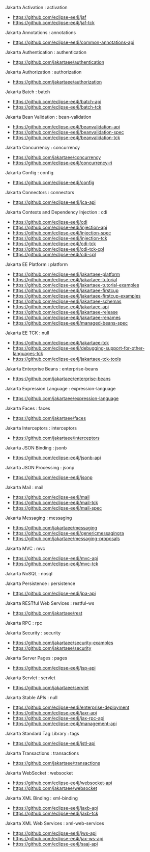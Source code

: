 Jakarta Activation : activation
  - https://github.com/eclipse-ee4j/jaf
  - https://github.com/eclipse-ee4j/jaf-tck

Jakarta Annotations : annotations
  - https://github.com/eclipse-ee4j/common-annotations-api

Jakarta Authentication : authentication
  - https://github.com/jakartaee/authentication

Jakarta Authorization : authorization
  - https://github.com/jakartaee/authorization

Jakarta Batch : batch
  - https://github.com/eclipse-ee4j/batch-api
  - https://github.com/eclipse-ee4j/batch-tck

Jakarta Bean Validation : bean-validation
  - https://github.com/eclipse-ee4j/beanvalidation-api
  - https://github.com/eclipse-ee4j/beanvalidation-spec
  - https://github.com/eclipse-ee4j/beanvalidation-tck

Jakarta Concurrency : concurrency
  - https://github.com/jakartaee/concurrency
  - https://github.com/eclipse-ee4j/concurrency-ri

Jakarta Config : config
  - https://github.com/eclipse-ee4j/config

Jakarta Connectors : connectors
  - https://github.com/eclipse-ee4j/jca-api

Jakarta Contexts and Dependency Injection : cdi
  - https://github.com/eclipse-ee4j/cdi
  - https://github.com/eclipse-ee4j/injection-api
  - https://github.com/eclipse-ee4j/injection-spec
  - https://github.com/eclipse-ee4j/injection-tck
  - https://github.com/eclipse-ee4j/cdi-tck
  - https://github.com/eclipse-ee4j/cdi-tck-cpl
  - https://github.com/eclipse-ee4j/cdi-cpl

Jakarta EE Platform : platform
  - https://github.com/eclipse-ee4j/jakartaee-platform
  - https://github.com/eclipse-ee4j/jakartaee-tutorial
  - https://github.com/eclipse-ee4j/jakartaee-tutorial-examples
  - https://github.com/eclipse-ee4j/jakartaee-firstcup
  - https://github.com/eclipse-ee4j/jakartaee-firstcup-examples
  - https://github.com/eclipse-ee4j/jakartaee-schemas
  - https://github.com/eclipse-ee4j/jakartaee-api
  - https://github.com/eclipse-ee4j/jakartaee-release
  - https://github.com/eclipse-ee4j/jakartaee-renames
  - https://github.com/eclipse-ee4j/managed-beans-spec

Jakarta EE TCK : null
  - https://github.com/eclipse-ee4j/jakartaee-tck
  - https://github.com/eclipse-ee4j/debugging-support-for-other-languages-tck
  - https://github.com/eclipse-ee4j/jakartaee-tck-tools

Jakarta Enterprise Beans : enterprise-beans
  - https://github.com/jakartaee/enterprise-beans

Jakarta Expression Language : expression-language
  - https://github.com/jakartaee/expression-language

Jakarta Faces : faces
  - https://github.com/jakartaee/faces

Jakarta Interceptors : interceptors
  - https://github.com/jakartaee/interceptors

Jakarta JSON Binding : jsonb
  - https://github.com/eclipse-ee4j/jsonb-api

Jakarta JSON Processing : jsonp
  - https://github.com/eclipse-ee4j/jsonp

Jakarta Mail : mail
  - https://github.com/eclipse-ee4j/mail
  - https://github.com/eclipse-ee4j/mail-tck
  - https://github.com/eclipse-ee4j/mail-spec

Jakarta Messaging : messaging
  - https://github.com/jakartaee/messaging
  - https://github.com/eclipse-ee4j/genericmessagingra
  - https://github.com/jakartaee/messaging-proposals

Jakarta MVC : mvc
  - https://github.com/eclipse-ee4j/mvc-api
  - https://github.com/eclipse-ee4j/mvc-tck

Jakarta NoSQL : nosql

Jakarta Persistence : persistence
  - https://github.com/eclipse-ee4j/jpa-api

Jakarta RESTful Web Services : restful-ws
  - https://github.com/jakartaee/rest

Jakarta RPC : rpc

Jakarta Security : security
  - https://github.com/jakartaee/security-examples
  - https://github.com/jakartaee/security

Jakarta Server Pages : pages
  - https://github.com/eclipse-ee4j/jsp-api

Jakarta Servlet : servlet
  - https://github.com/jakartaee/servlet

Jakarta Stable APIs : null
  - https://github.com/eclipse-ee4j/enterprise-deployment
  - https://github.com/eclipse-ee4j/jaxr-api
  - https://github.com/eclipse-ee4j/jax-rpc-api
  - https://github.com/eclipse-ee4j/management-api

Jakarta Standard Tag Library : tags
  - https://github.com/eclipse-ee4j/jstl-api

Jakarta Transactions : transactions
  - https://github.com/jakartaee/transactions

Jakarta WebSocket : websocket
  - https://github.com/eclipse-ee4j/websocket-api
  - https://github.com/jakartaee/websocket

Jakarta XML Binding : xml-binding
  - https://github.com/eclipse-ee4j/jaxb-api
  - https://github.com/eclipse-ee4j/jaxb-tck

Jakarta XML Web Services : xml-web-services
  - https://github.com/eclipse-ee4j/jws-api
  - https://github.com/eclipse-ee4j/jax-ws-api
  - https://github.com/eclipse-ee4j/saaj-api

